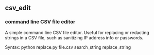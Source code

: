 ## csv_edit

### command line CSV file editor
A simple command line CSV file editor. Useful for replacing or redacting strings in a CSV file, such as sanitizing IP address info or passwords.

Syntax: python replace.py file.csv search_string replace_string